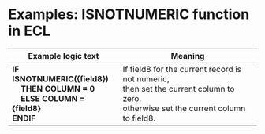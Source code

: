 
# Examples: ISNOTNUMERIC function in ECL 

|Example logic text|Meaning|
|------------------|-------|
|**IF ISNOTNUMERIC({field8})<br>&nbsp;&nbsp;&nbsp;&nbsp;THEN COLUMN = 0<br>&nbsp;&nbsp;&nbsp;&nbsp;ELSE COLUMN = {field8}<br>ENDIF**|If field8 for the current record is not numeric,<br>then set the current column to zero,<br>otherwise set the current column to field8.|

